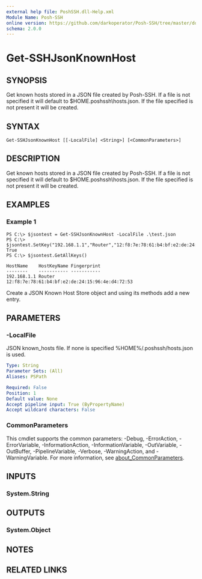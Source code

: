 ```yaml
---
external help file: PoshSSH.dll-Help.xml
Module Name: Posh-SSH
online version: https://github.com/darkoperator/Posh-SSH/tree/master/docs
schema: 2.0.0
---
```


# Get-SSHJsonKnownHost

## SYNOPSIS
Get known hosts stored in a JSON file created by Posh-SSH.
If a file is not specified it will default to $HOME\.poshssh\hosts.json.
If the file specified is not present it will be created.

## SYNTAX

```
Get-SSHJsonKnownHost [[-LocalFile] <String>] [<CommonParameters>]
```

## DESCRIPTION
Get known hosts stored in a JSON file created by Posh-SSH.
If a file is not specified it will default to $HOME\.poshssh\hosts.json.
If the file specified is not present it will be created.

## EXAMPLES

### Example 1
```
PS C:\> $jsontest = Get-SSHJsonKnownHost -LocalFile .\test.json
PS C:\> $jsontest.SetKey("192.168.1.1","Router","12:f8:7e:78:61:b4:bf:e2:de:24:15:96:4e:d4:72:53")
True
PS C:\> $jsontest.GetAllKeys()

HostName    HostKeyName Fingerprint
--------    ----------- -----------
192.168.1.1 Router      12:f8:7e:78:61:b4:bf:e2:de:24:15:96:4e:d4:72:53
```

Create a JSON Known Host Store object and using its methods add a new entry.

## PARAMETERS

### -LocalFile
JSON known_hosts file.
If none is specified %HOME%/.poshssh/hosts.json is used.

```yaml
Type: String
Parameter Sets: (All)
Aliases: PSPath

Required: False
Position: 1
Default value: None
Accept pipeline input: True (ByPropertyName)
Accept wildcard characters: False
```

### CommonParameters
This cmdlet supports the common parameters: -Debug, -ErrorAction, -ErrorVariable, -InformationAction, -InformationVariable, -OutVariable, -OutBuffer, -PipelineVariable, -Verbose, -WarningAction, and -WarningVariable. For more information, see [about_CommonParameters](http://go.microsoft.com/fwlink/?LinkID=113216).

## INPUTS

### System.String
## OUTPUTS

### System.Object
## NOTES

## RELATED LINKS

